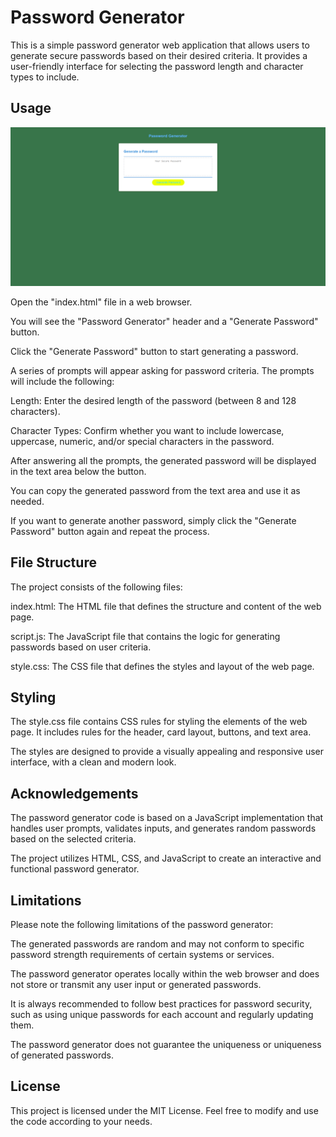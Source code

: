 # Password Generator
This is a simple password generator web application that allows users to generate secure passwords based on their desired criteria. It provides a user-friendly interface for selecting the password length and character types to include.

## Usage
![Alt Text](images/screenshot.png)

Open the "index.html" file in a web browser.

You will see the "Password Generator" header and a "Generate Password" button.

Click the "Generate Password" button to start generating a password.

A series of prompts will appear asking for password criteria. The prompts will include the following:

Length: Enter the desired length of the password (between 8 and 128 characters).

Character Types: Confirm whether you want to include lowercase, uppercase, numeric, and/or special characters in the password.

After answering all the prompts, the generated password will be displayed in the text area below the button.

You can copy the generated password from the text area and use it as needed.

If you want to generate another password, simply click the "Generate Password" button again and repeat the process.

## File Structure
The project consists of the following files:

index.html: The HTML file that defines the structure and content of the web page.

script.js: The JavaScript file that contains the logic for generating passwords based on user criteria.

style.css: The CSS file that defines the styles and layout of the web page.

## Styling
The style.css file contains CSS rules for styling the elements of the web page. It includes rules for the header, card layout, buttons, and text area.

The styles are designed to provide a visually appealing and responsive user interface, with a clean and modern look.

## Acknowledgements
The password generator code is based on a JavaScript implementation that handles user prompts, validates inputs, and generates random passwords based on the selected criteria.

The project utilizes HTML, CSS, and JavaScript to create an interactive and functional password generator.

## Limitations
Please note the following limitations of the password generator:

The generated passwords are random and may not conform to specific password strength requirements of certain systems or services.

The password generator operates locally within the web browser and does not store or transmit any user input or generated passwords.

It is always recommended to follow best practices for password security, such as using unique passwords for each account and regularly updating them.

The password generator does not guarantee the uniqueness or uniqueness of generated passwords.

## License
This project is licensed under the MIT License. Feel free to modify and use the code according to your needs.
